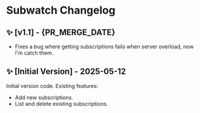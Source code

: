 # Subwatch Changelog

## ✨ [v1.1] - {PR_MERGE_DATE}

- Fixes a bug where getting subscriptions fails when server overload, now I'm catch them.

## ✨ [Initial Version] - 2025-05-12

Initial version code. Existing features:

- Add new subscriptions.
- List and delete existing subscriptions.
